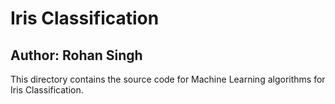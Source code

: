 # Iris Classification
## Author: Rohan Singh

This directory contains the source code for Machine Learning algorithms for Iris Classification.  
